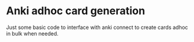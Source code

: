 # Anki adhoc card generation

Just some basic code to interface with anki connect to create cards adhoc in bulk when needed.
